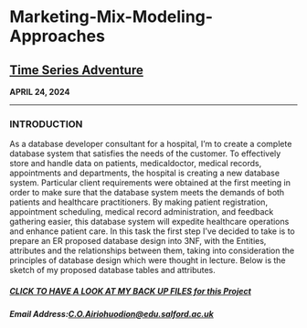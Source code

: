 # Marketing-Mix-Modeling-Approaches

## [Time Series Adventure](https://github.com/Clemobrain/Clem_Portfolio/blob/main/Advanced%20DB%20Project)

**APRIL 24, 2024**

---

### INTRODUCTION
As a database developer consultant for a hospital, I’m to create a complete database system that satisfies the needs of the customer. To effectively store and handle data on patients, medicaldoctor, medical records, appointments and departments, the hospital is creating a new database system. Particular client requirements were obtained at the first meeting in order to make sure that the database system meets the demands of both patients and healthcare practitioners. By making patient registration, appointment scheduling, medical record administration, and feedback gathering easier, this database system will expedite healthcare operations and enhance patient care.
In this task the first step I’ve decided to take is to prepare an ER proposed database design into 3NF, with the Entities, attributes and the relationships between them, taking into consideration the principles of database design which were thought in lecture. Below is the sketch of my proposed database tables and attributes.


##### [CLICK TO HAVE A LOOK AT MY BACK UP FILES for this Project](https://github.com/Clemobrain/Clem_Portfolio/blob/main/Advanced%20DB%20Project)
##### Email Address:C.O.Airiohuodion@edu.salford.ac.uk
